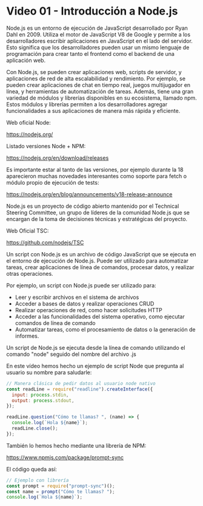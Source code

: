 # Video 01 - Introducción a Node.js

Node.js es un entorno de ejecución de JavaScript desarrollado por Ryan Dahl en 2009. Utiliza el motor de JavaScript V8 de Google y permite a los desarrolladores escribir aplicaciones en JavaScript en el lado del servidor. Esto significa que los desarrolladores pueden usar un mismo lenguaje de programación para crear tanto el frontend como el backend de una aplicación web.

Con Node.js, se pueden crear aplicaciones web, scripts de servidor, y aplicaciones de red de alta escalabilidad y rendimiento. Por ejemplo, se pueden crear aplicaciones de chat en tiempo real, juegos multijugador en línea, y herramientas de automatización de tareas. Además, tiene una gran variedad de módulos y librerías disponibles en su ecosistema, llamado npm. Estos módulos y librerías permiten a los desarrolladores agregar funcionalidades a sus aplicaciones de manera más rápida y eficiente.

Web oficial Node:

<https://nodejs.org/>

Listado versiones Node + NPM:

<https://nodejs.org/en/download/releases>

Es importante estar al tanto de las versiones, por ejemplo durante la 18 aparecieron muchas novedades interesantes como soporte para fetch o módulo propio de ejecución de tests:

<https://nodejs.org/en/blog/announcements/v18-release-announce>

Node.js es un proyecto de código abierto mantenido por el Technical Steering Committee, un grupo de líderes de la comunidad Node.js que se encargan de la toma de decisiones técnicas y estratégicas del proyecto.

Web Oficial TSC:

<https://github.com/nodejs/TSC>

Un script con Node.js es un archivo de código JavaScript que se ejecuta en el entorno de ejecución de Node.js. Puede ser utilizado para automatizar tareas, crear aplicaciones de línea de comandos, procesar datos, y realizar otras operaciones.

Por ejemplo, un script con Node.js puede ser utilizado para:

- Leer y escribir archivos en el sistema de archivos
- Acceder a bases de datos y realizar operaciones CRUD
- Realizar operaciones de red, como hacer solicitudes HTTP
- Acceder a las funcionalidades del sistema operativo, como ejecutar comandos de línea de comando
- Automatizar tareas, como el procesamiento de datos o la generación de informes.

Un script de Node.js se ejecuta desde la línea de comando utilizando el comando "node" seguido del nombre del archivo .js

En este vídeo hemos hecho un ejemplo de script Node que pregunta al usuario su nombre para saludarle:

```javascript
// Manera clásica de pedir datos al usuario node nativo
const readLine = require("readline").createInterface({
  input: process.stdin,
  output: process.stdout,
});

readLine.question("Cómo te llamas? ", (name) => {
  console.log(`Hola ${name}`);
  readLine.close();
});
```

También lo hemos hecho mediante una librería de NPM:

<https://www.npmjs.com/package/prompt-sync>

El código queda así:

```javascript
// Ejemplo con librería
const prompt = require("prompt-sync")();
const name = prompt("Cómo te llamas? ");
console.log(`Hola ${name}`);
```
